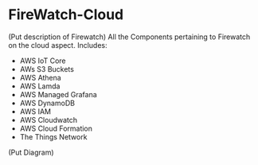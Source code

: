 # FireWatch-Cloud
(Put description of Firewatch)
All the Components pertaining to Firewatch on the cloud aspect.
Includes:
- AWS IoT Core
- AWs S3 Buckets
- AWS Athena
- AWS Lamda
- AWS Managed Grafana
- AWS DynamoDB
- AWS IAM
- AWS Cloudwatch
- AWS Cloud Formation
- The Things Network

(Put Diagram)


